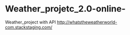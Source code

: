 # Weather_projetc_2.0-online-
Weather_project with API
http://whatstheweatherworld-com.stackstaging.com/
